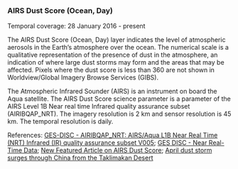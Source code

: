 ### AIRS Dust Score (Ocean, Day)
Temporal coverage: 28 January 2016 - present

The AIRS Dust Score (Ocean, Day) layer indicates the level of atmospheric aerosols in the Earth’s atmosphere over the ocean. The numerical scale is a qualitative representation of the presence of dust in the atmosphere, an indication of where large dust storms may form and the areas that may be affected. Pixels where the dust score is less than 360 are not shown in Worldview/Global Imagery Browse Services (GIBS).

The Atmospheric Infrared Sounder (AIRS) is an instrument on board the Aqua satellite. The AIRS Dust Score science parameter is a parameter of the AIRS Level 1B Near real time Infrared quality assurance subset (AIRIBQAP_NRT). The imagery resolution is 2 km and sensor resolution is 45 km. The temporal resolution is daily.

References: [GES-DISC - AIRIBQAP_NRT: AIRS/Aqua L1B Near Real Time (NRT) Infrared (IR) quality assurance subset V005](https://disc.gsfc.nasa.gov/datasets/AIRIBQAP_NRT_V005/summary?AIRIBQAP_NRT); [GES DISC - Near Real-Time Data](https://disc.gsfc.nasa.gov/information/glossary/5810f92b698c14087bab4c5f/near-real-time-data?page=1); [New Featured Article on AIRS Dust Score](https://disc.gsfc.nasa.gov/information/news/584f2a3de01b045faee8879e/new-featured-article-on-airs-dust-score); [April dust storm surges through China from the Taklimakan Desert](https://disc.gsfc.nasa.gov/information/news/584f2b5ae01b046763c096d8/april-dust-storm-surges-through-china-from-the-taklimakan-desert)
